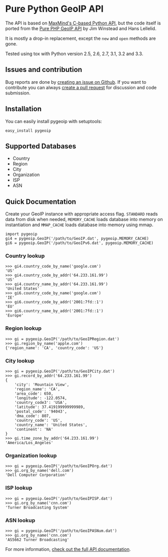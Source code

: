 # Pure Python GeoIP API #
The API is based on [MaxMind's C-based Python API](http://www.maxmind.com/app/python),
but the code itself is ported from the [Pure PHP GeoIP API](http://pear.php.net/package/Net_GeoIP) by Jim Winstead and Hans Lellelid.

It is mostly a drop-in replacement, except the `new` and `open` methods are gone.

Tested using tox with Python version 2.5, 2.6, 2.7, 3.1, 3.2 and 3.3.

## Issues and contribution ##

Bug reports are done by [creating an issue on Github](https://github.com/appliedsec/pygeoip/issues). If you want to contribute you can always [create a pull request](https://github.com/appliedsec/pygeoip/pulls) for discussion and code submission.

## Installation ##

You can easily install pygeoip with setuptools:

    easy_install pygeoip

## Supported Databases ##

* Country
* Region
* City
* Organization
* ISP
* ASN

## Quick Documentation ##

Create your GeoIP instance with appropriate access flag. `STANDARD` reads data from disk when needed, `MEMORY_CACHE` loads database into memory on instantiation and `MMAP_CACHE` loads database into memory using mmap.

    import pygeoip
    gi4 = pygeoip.GeoIP('/path/to/GeoIP.dat', pygeoip.MEMORY_CACHE)
    gi6 = pygeoip.GeoIP('/path/to/GeoIPv6.dat', pygeoip.MEMORY_CACHE)

### Country lookup ###

    >>> gi4.country_code_by_name('google.com')
    'US'
    >>> gi4.country_code_by_addr('64.233.161.99')
    'US'
    >>> gi4.country_name_by_addr('64.233.161.99')
    'United States'
    >>> gi6.country_code_by_name('google.com')
    'IE'
    >>> gi6.country_code_by_addr('2001:7fd::1')
    'EU'
    >>> gi6.country_name_by_addr('2001:7fd::1')
    'Europe'

### Region lookup ###

    >>> gi = pygeoip.GeoIP('/path/to/GeoIPRegion.dat')
    >>> gi.region_by_name('apple.com')
    {'region_name': 'CA', 'country_code': 'US'}

### City lookup ###

    >>> gi = pygeoip.GeoIP('/path/to/GeoIPCity.dat')
    >>> gi.record_by_addr('64.233.161.99')
    {
        'city': 'Mountain View',
        'region_name': 'CA',
        'area_code': 650,
        'longitude': -122.0574,
        'country_code3': 'USA',
        'latitude': 37.419199999999989,
        'postal_code': '94043',
        'dma_code': 807,
        'country_code': 'US',
        'country_name': 'United States',
        'continent': 'NA'
    }
    >>> gi.time_zone_by_addr('64.233.161.99')
    'America/Los_Angeles'

### Organization lookup ###

    >>> gi = pygeoip.GeoIP('/path/to/GeoIPOrg.dat')
    >>> gi.org_by_name('dell.com')
    'Dell Computer Corporation'

### ISP lookup ###

    >>> gi = pygeoip.GeoIP('/path/to/GeoIPISP.dat')
    >>> gi.org_by_name('cnn.com')
    'Turner Broadcasting System'

### ASN lookup ###

    >>> gi = pygeoip.GeoIP('/path/to/GeoIPASNum.dat')
    >>> gi.org_by_name('cnn.com')
    'AS5662 Turner Broadcasting'

For more information, [check out the full API documentation](http://packages.python.org/pygeoip).
